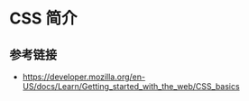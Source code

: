 # CSS 简介

## 参考链接
* https://developer.mozilla.org/en-US/docs/Learn/Getting_started_with_the_web/CSS_basics
